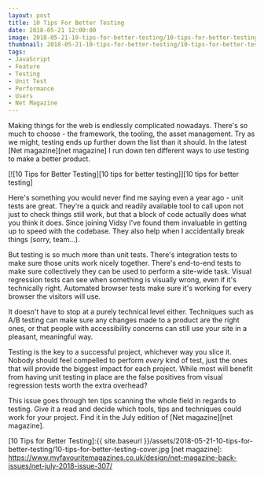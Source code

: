```yaml
---
layout: post
title: 10 Tips For Better Testing
date: 2018-05-21 12:00:00
image: 2018-05-21-10-tips-for-better-testing/10-tips-for-better-testing-heading.jpg
thumbnail: 2018-05-21-10-tips-for-better-testing/10-tips-for-better-testing-heading-sm.jpg
tags:
- JavaScript
- Feature
- Testing
- Unit Test
- Performance
- Users
- Net Magazine
---
```


Making things for the web is endlessly complicated nowadays. There's so much to choose - the framework, the tooling, the asset management. Try as we might, testing ends up further down the list than it should. In the latest [Net magazine][net magazine] I run down ten different ways to use testing to make a better product.

[![10 Tips for Better Testing][10 tips for better testing]][10 tips for better testing]

Here's something you would never find me saying even a year ago - unit tests are great. They're a quick and readily available tool to call upon not just to check things still work, but that a block of code actually does what you think it does. Since joining Vidsy I've found them invaluable in getting up to speed with the codebase. They also help when I accidentally break things (sorry, team...).

But testing is so much more than unit tests. There's integration tests to make sure those units work nicely together. There's end-to-end tests to make sure collectively they can be used to perform a site-wide task. Visual regression tests can see when something is visually wrong, even if it's technically right. Automated browser tests make sure it's working for every browser the visitors will use.

It doesn't have to stop at a purely technical level either. Techniques such as A/B testing can make sure any changes made to a product are the right ones, or that people with accessibility concerns can still use your site in a pleasant, meaningful way.

Testing is the key to a successful project, whichever way you slice it. Nobody should feel compelled to perform _every_ kind of test, just the ones that will provide the biggest impact for each project. While most will benefit from having unit testing in place are the false positives from visual regression tests worth the extra overhead?

This issue goes through ten tips scanning the whole field in regards to testing. Give it a read and decide which tools, tips and techniques could work for your project. Find it in the July edition of [Net magazine][net magazine].

[10 Tips for Better Testing]:{{ site.baseurl }}/assets/2018-05-21-10-tips-for-better-testing/10-tips-for-better-testing-cover.jpg
[net magazine]: https://www.myfavouritemagazines.co.uk/design/net-magazine-back-issues/net-july-2018-issue-307/
